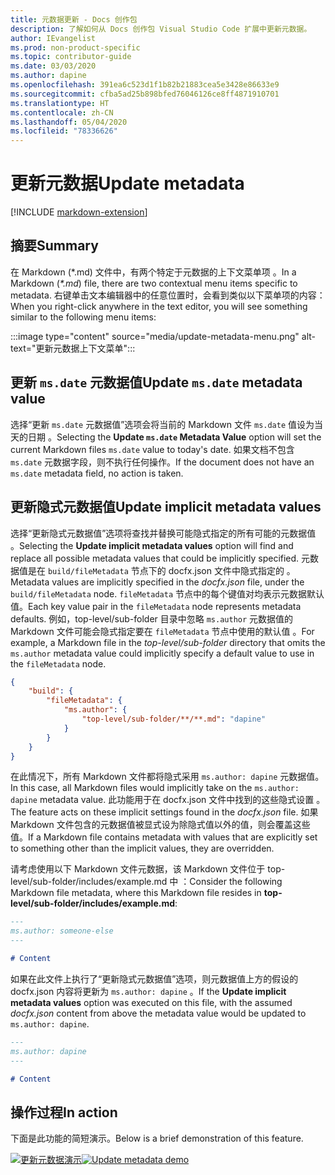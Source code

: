 ```yaml
---
title: 元数据更新 - Docs 创作包
description: 了解如何从 Docs 创作包 Visual Studio Code 扩展中更新元数据。
author: IEvangelist
ms.prod: non-product-specific
ms.topic: contributor-guide
ms.date: 03/03/2020
ms.author: dapine
ms.openlocfilehash: 391ea6c523d1f1b82b21883cea5e3428e86633e9
ms.sourcegitcommit: cfba5ad25b898bfed76046126ce8ff4871910701
ms.translationtype: HT
ms.contentlocale: zh-CN
ms.lasthandoff: 05/04/2020
ms.locfileid: "78336626"
---
```

# <a name="update-metadata"></a><span data-ttu-id="7dfe4-103">更新元数据</span><span class="sxs-lookup"><span data-stu-id="7dfe4-103">Update metadata</span></span>

[!INCLUDE [markdown-extension](includes/markdown-extension.md)]

## <a name="summary"></a><span data-ttu-id="7dfe4-104">摘要</span><span class="sxs-lookup"><span data-stu-id="7dfe4-104">Summary</span></span>

<span data-ttu-id="7dfe4-105">在 Markdown (\*.md) 文件中，有两个特定于元数据的上下文菜单项  。</span><span class="sxs-lookup"><span data-stu-id="7dfe4-105">In a Markdown (*\*.md*) file, there are two contextual menu items specific to metadata.</span></span> <span data-ttu-id="7dfe4-106">右键单击文本编辑器中的任意位置时，会看到类似以下菜单项的内容：</span><span class="sxs-lookup"><span data-stu-id="7dfe4-106">When you right-click anywhere in the text editor, you will see something similar to the following menu items:</span></span>

:::image type="content" source="media/update-metadata-menu.png" alt-text="更新元数据上下文菜单":::

## <a name="update-msdate-metadata-value"></a><span data-ttu-id="7dfe4-108">更新 `ms.date` 元数据值</span><span class="sxs-lookup"><span data-stu-id="7dfe4-108">Update `ms.date` metadata value</span></span>

<span data-ttu-id="7dfe4-109">选择“更新 `ms.date` 元数据值”选项会将当前的 Markdown 文件 `ms.date` 值设为当天的日期  。</span><span class="sxs-lookup"><span data-stu-id="7dfe4-109">Selecting the **Update `ms.date` Metadata Value** option will set the current Markdown files `ms.date` value to today's date.</span></span> <span data-ttu-id="7dfe4-110">如果文档不包含 `ms.date` 元数据字段，则不执行任何操作。</span><span class="sxs-lookup"><span data-stu-id="7dfe4-110">If the document does not have an `ms.date` metadata field, no action is taken.</span></span>

## <a name="update-implicit-metadata-values"></a><span data-ttu-id="7dfe4-111">更新隐式元数据值</span><span class="sxs-lookup"><span data-stu-id="7dfe4-111">Update implicit metadata values</span></span>

<span data-ttu-id="7dfe4-112">选择“更新隐式元数据值”选项将查找并替换可能隐式指定的所有可能的元数据值  。</span><span class="sxs-lookup"><span data-stu-id="7dfe4-112">Selecting the **Update implicit metadata values** option will find and replace all possible metadata values that could be implicitly specified.</span></span> <span data-ttu-id="7dfe4-113">元数据值是在 `build/fileMetadata` 节点下的 docfx.json 文件中隐式指定的  。</span><span class="sxs-lookup"><span data-stu-id="7dfe4-113">Metadata values are implicitly specified in the *docfx.json* file, under the `build/fileMetadata` node.</span></span> <span data-ttu-id="7dfe4-114">`fileMetadata` 节点中的每个键值对均表示元数据默认值。</span><span class="sxs-lookup"><span data-stu-id="7dfe4-114">Each key value pair in the `fileMetadata` node represents metadata defaults.</span></span> <span data-ttu-id="7dfe4-115">例如，top-level/sub-folder 目录中忽略 `ms.author` 元数据值的 Markdown 文件可能会隐式指定要在 `fileMetadata` 节点中使用的默认值  。</span><span class="sxs-lookup"><span data-stu-id="7dfe4-115">For example, a Markdown file in the *top-level/sub-folder* directory that omits the `ms.author` metadata value could implicitly specify a default value to use in the `fileMetadata` node.</span></span>

```json
{
    "build": {
        "fileMetadata": {
            "ms.author": {
                "top-level/sub-folder/**/**.md": "dapine"
            }
        }
    }
}
```

<span data-ttu-id="7dfe4-116">在此情况下，所有 Markdown 文件都将隐式采用 `ms.author: dapine` 元数据值。</span><span class="sxs-lookup"><span data-stu-id="7dfe4-116">In this case, all Markdown files would implicitly take on the `ms.author: dapine` metadata value.</span></span> <span data-ttu-id="7dfe4-117">此功能用于在 docfx.json 文件中找到的这些隐式设置  。</span><span class="sxs-lookup"><span data-stu-id="7dfe4-117">The feature acts on these implicit settings found in the *docfx.json* file.</span></span> <span data-ttu-id="7dfe4-118">如果 Markdown 文件包含的元数据值被显式设为除隐式值以外的值，则会覆盖这些值。</span><span class="sxs-lookup"><span data-stu-id="7dfe4-118">If a Markdown file contains metadata with values that are explicitly set to something other than the implicit values, they are overridden.</span></span>

<span data-ttu-id="7dfe4-119">请考虑使用以下 Markdown 文件元数据，该 Markdown 文件位于 top-level/sub-folder/includes/example.md 中  ：</span><span class="sxs-lookup"><span data-stu-id="7dfe4-119">Consider the following Markdown file metadata, where this Markdown file resides in **top-level/sub-folder/includes/example.md**:</span></span>

```markdown
---
ms.author: someone-else
---

# Content
```

<span data-ttu-id="7dfe4-120">如果在此文件上执行了“更新隐式元数据值”选项，则元数据值上方的假设的 docfx.json 内容将更新为 `ms.author: dapine`  。</span><span class="sxs-lookup"><span data-stu-id="7dfe4-120">If the **Update implicit metadata values** option was executed on this file, with the assumed *docfx.json* content from above the metadata value would be updated to `ms.author: dapine`.</span></span>

```markdown
---
ms.author: dapine
---

# Content
```

## <a name="in-action"></a><span data-ttu-id="7dfe4-121">操作过程</span><span class="sxs-lookup"><span data-stu-id="7dfe4-121">In action</span></span>

<span data-ttu-id="7dfe4-122">下面是此功能的简短演示。</span><span class="sxs-lookup"><span data-stu-id="7dfe4-122">Below is a brief demonstration of this feature.</span></span>

<span data-ttu-id="7dfe4-123">[![更新元数据演示](media/update-metadata.gif)](media/update-metadata.gif#lightbox)</span><span class="sxs-lookup"><span data-stu-id="7dfe4-123">[![Update metadata demo](media/update-metadata.gif)](media/update-metadata.gif#lightbox)</span></span>
